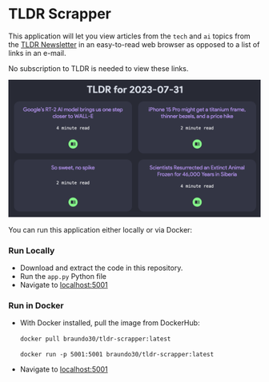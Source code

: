 # TLDR Scrapper

This application will let you view articles from the `tech` and `ai` topics from the [TLDR Newsletter](www.tldr.tech) in an easy-to-read web browser as opposed to a list of links in an e-mail.

No subscription to TLDR is needed to view these links.

![](assets/screenshot.png)

You can run this application either locally or via Docker:

### Run Locally
* Download and extract the code in this repository.
* Run the `app.py` Python file
* Navigate to [localhost:5001](localhost:5001)


### Run in Docker
* With Docker installed, pull the image from DockerHub:

    ```docker pull braundo30/tldr-scrapper:latest```

    ```docker run -p 5001:5001 braundo30/tldr-scrapper:latest```

* Navigate to [localhost:5001](localhost:5001)
